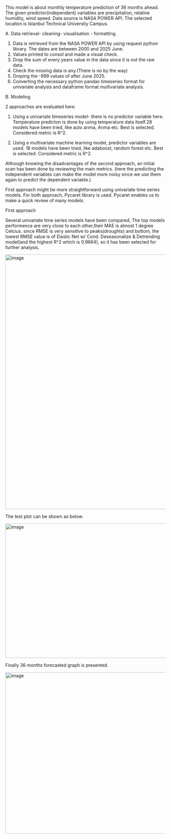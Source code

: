 This model is about monthly temperature prediction of 36 months ahead. The given predictor(independent) variables are precipitation, relative humidity, wind speed. Data source is NASA POWER API. The selected locaiton is Istanbul Technical Universtiy Campus.

A. Data retrieval- cleaning- visualisation - formatting

  1. Data is retrieved from the NASA POWER API by using request python library. The dates are between 2000 and 2025 June.
  2. Values printed to consol and made a visual check.
  3. Drop the sum of every years value in the data since it is not the raw data.
  4. Check the missing data is any.(There is no by the way)
  5. Droping the -999 values of after June 2025.
  6. Converting the necessary python pandas timeseries format for univariate analysis and dataframe format multivariate analysis.

B. Modeling

2 approaches are evaluated here.

  1. Using a univariate timeseries model- there is no predictor variable here. Temperature predicton is done by using temperature data itself.28 models have been tried, like auto arıma, Arıma etc. Best is selected. Considered metric is R^2.
     
  2. Using a multivariate machine learning model, predictor variables are used. 18 models have been tried, like adaboost, random forest etc. Best is selected.           Considered metric is R^2.
     

Although knowing the disadvantages of the second approach, an initial scan has been done by reviewing the main metrics. (here the predicting the independent variables can make the model more noisy since we use them again to predict the dependent variable.)

First approach might be more straightforward using univariate time series models. For both approach, Pycaret library is used. Pycaret enables us to make a quick review of many models.

First approach

Several univariate time series models have been compared, The top models performence are very close to each other,their MAE is almost 1 degree Celcius. since RMSE is very sensitive to peaks(droughts) and bottom, the lowest RMSE value is of Elastic Net w/ Cond. Deseasonalize & Detrending model(and the highest R^2 which is 0.9664), so it has been selected for further analysis.

<img width="1222" height="798" alt="image" src="https://github.com/user-attachments/assets/c3cdeb22-cd46-4c27-8690-f11ad4af861e" />


The test plot can be shown as below.

<img width="1302" height="421" alt="image" src="https://github.com/user-attachments/assets/09d4f49c-affa-43cc-8186-06f0a7f557e8" />

Finally 36 months forecasted graph is presented.

<img width="1300" height="506" alt="image" src="https://github.com/user-attachments/assets/24cc7fcc-ecbf-4696-a171-75fea0330399" />





